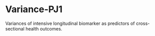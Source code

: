 # Variance-PJ1
Variances of intensive longitudinal biomarker as predictors of cross-sectional health outcomes.

